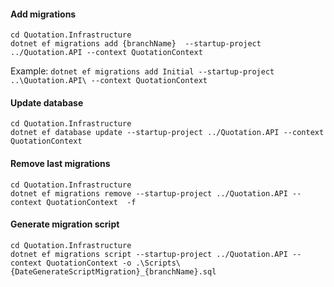 #### Add migrations

```
cd Quotation.Infrastructure
dotnet ef migrations add {branchName}  --startup-project ../Quotation.API --context QuotationContext  
```

Example: ```dotnet ef migrations add Initial --startup-project ..\Quotation.API\ --context QuotationContext```

#### Update database

```
cd Quotation.Infrastructure
dotnet ef database update --startup-project ../Quotation.API --context QuotationContext  
```

#### Remove last migrations

```
cd Quotation.Infrastructure
dotnet ef migrations remove --startup-project ../Quotation.API --context QuotationContext  -f
```

#### Generate migration script

```
cd Quotation.Infrastructure
dotnet ef migrations script --startup-project ../Quotation.API --context QuotationContext -o .\Scripts\{DateGenerateScriptMigration}_{branchName}.sql
```